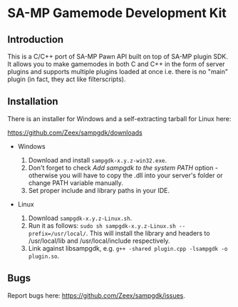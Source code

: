 SA-MP Gamemode Development Kit
==============================

Introduction
------------

This is a C/C++ port of SA-MP Pawn API built on top of SA-MP plugin SDK. It allows you to make
gamemodes in both C and C++ in the form of server plugins and supports multiple plugins loaded
at once i.e. there is no "main" plugin (in fact, they act like filterscripts). 

Installation
------------

There is an installer for Windows and a self-extracting tarball for Linux here:

https://github.com/Zeex/sampgdk/downloads

*	Windows
	1.	Download and install `sampgdk-x.y.z-win32.exe`. 
	2.	Don't forget to check *Add sampgdk to the system PATH* option - otherwise you will have to 
		copy the .dll into your server's folder or change PATH variable manually.
	3.	Set proper include and library paths in your IDE.

*	Linux
	1.	Download `sampgdk-x.y.z-Linux.sh`.
	2.	Run it as follows: `sudo sh sampgdk-x.y.z-Linux.sh --prefix=/usr/local/`. This will install
		the library and headers to /usr/local/lib and /usr/local/include respectively.
	3.	Link against libsampgdk, e.g. `g++ -shared plugin.cpp -lsampgdk -o plugin.so`.

Bugs
----

Report bugs here: https://github.com/Zeex/sampgdk/issues.

